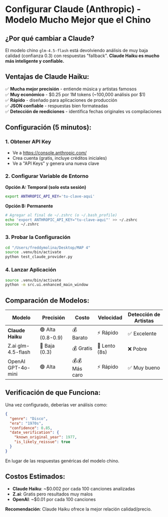 # Configurar Claude (Anthropic) - Modelo Mucho Mejor que el Chino

## ¿Por qué cambiar a Claude?

El modelo chino `glm-4.5-flash` está devolviendo análisis de muy baja calidad (confianza 0.3) con respuestas "fallback". **Claude Haiku es mucho más inteligente y confiable.**

## Ventajas de Claude Haiku:

✅ **Mucha mejor precisión** - entiende música y artistas famosos  
✅ **Muy económico** - $0.25 por 1M tokens (~100,000 análisis por $1)  
✅ **Rápido** - diseñado para aplicaciones de producción  
✅ **JSON confiable** - respuestas bien formateadas  
✅ **Detección de reediciones** - identifica fechas originales vs compilaciones  

## Configuración (5 minutos):

### 1. Obtener API Key
- Ve a https://console.anthropic.com/
- Crea cuenta (gratis, incluye créditos iniciales)
- Ve a "API Keys" y genera una nueva clave

### 2. Configurar Variable de Entorno

**Opción A: Temporal (solo esta sesión)**
```bash
export ANTHROPIC_API_KEY='tu-clave-aqui'
```

**Opción B: Permanente**
```bash
# Agregar al final de ~/.zshrc (o ~/.bash_profile)
echo 'export ANTHROPIC_API_KEY="tu-clave-aqui"' >> ~/.zshrc
source ~/.zshrc
```

### 3. Probar la Configuración
```bash
cd "/Users/freddymolina/Desktop/MAP 4"
source .venv/bin/activate
python test_claude_provider.py
```

### 4. Lanzar Aplicación
```bash
source .venv/bin/activate
python -m src.ui.enhanced_main_window
```

## Comparación de Modelos:

| Modelo | Precisión | Costo | Velocidad | Detección de Artistas |
|---------|-----------|-------|-----------|----------------------|
| **Claude Haiku** | 🟢 Alta (0.8-0.9) | 💰 Barato | ⚡ Rápido | ✅ Excelente |
| Z.ai glm-4.5-flash | 🔴 Baja (0.3) | 💰 Gratis | 🐌 Lento (8s) | ❌ Pobre |
| OpenAI GPT-4o-mini | 🟢 Alta | 💰💰 Más caro | ⚡ Rápido | ✅ Muy bueno |

## Verificación de que Funciona:

Una vez configurado, deberías ver análisis como:
```json
{
  "genre": "Disco",
  "era": "1970s", 
  "confidence": 0.85,
  "date_verification": {
    "known_original_year": 1977,
    "is_likely_reissue": true
  }
}
```

En lugar de las respuestas genéricas del modelo chino.

## Costos Estimados:

- **Claude Haiku**: ~$0.002 por cada 100 canciones analizadas  
- **Z.ai**: Gratis pero resultados muy malos  
- **OpenAI**: ~$0.01 por cada 100 canciones  

**Recomendación**: Claude Haiku ofrece la mejor relación calidad/precio.